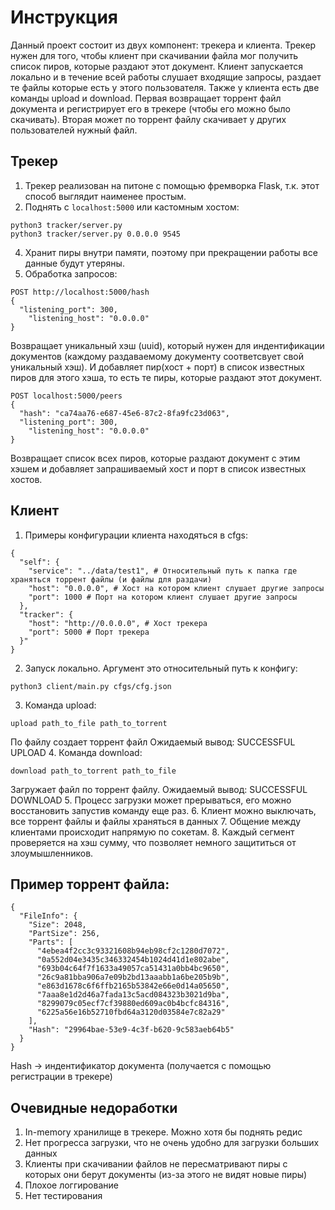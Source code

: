 # Инструкция

Данный проект состоит из двух компонент: трекера и клиента. Трекер нужен для того, чтобы клиент при скачивании файла мог получить список пиров, которые раздают этот документ. Клиент запускается локально и в течение всей работы слушает входящие запросы, раздает те файлы которые есть у этого пользователя. Также у клиента есть две команды upload и download. Первая возвращает торрент файл документа и регистрирует его в трекере (чтобы его можно было скачивать).
Вторая может по торрент файлу скачивает у других пользователей нужный файл. 

## Трекер

1. Трекер реализован на питоне с помощью фремворка Flask, т.к. этот способ выглядит наименее простым.
2. Поднять с `localhost:5000` или кастомным хостом:
```
python3 tracker/server.py
python3 tracker/server.py 0.0.0.0 9545
```
4. Хранит пиры внутри памяти, поэтому при прекращении работы все данные будут утеряны.
5. Обработка запросов:
```
POST http://localhost:5000/hash 
{
  "listening_port": 300,
	"listening_host": "0.0.0.0"
}
```
Возвращает уникальный хэш (uuid), который нужен для индентификации документов (каждому раздаваемому документу соответсвует свой уникальный хэш). И добавляет пир(хост + порт) в список известных пиров для этого хэша, то есть те пиры, которые раздают этот документ. 
```
POST localhost:5000/peers
{
  "hash": "ca74aa76-e687-45e6-87c2-8fa9fc23d063",
  "listening_port": 300,
	"listening_host": "0.0.0.0"
}
```
Возвращает список всех пиров, которые раздают документ с этим хэшем и добавляет запрашиваемый хост и порт в список известных хостов.

## Клиент

1. Примеры конфигурации клиента находяться в cfgs:
```
{
  "self": {
    "service": "../data/test1", # Относительный путь к папка где храняться торрент файлы (и файлы для раздачи)
    "host": "0.0.0.0", # Хост на котором клиент слушает другие запросы
    "port": 1000 # Порт на котором клиент слушает другие запросы
  },
  "tracker": {
    "host": "http://0.0.0.0", # Хост трекера
    "port": 5000 # Порт трекера
  }"
}
```
2. Запуск локально. Аргумент это относительный путь к конфигу:
```
python3 client/main.py cfgs/cfg.json
```
3. Команда upload:
```
upload path_to_file path_to_torrent
```
По файлу создает торрент файл
Ожидаемый вывод: SUCCESSFUL UPLOAD
4. Команда download:
```
download path_to_torrent path_to_file
```
Загружает файл по торрент файлу.
Ожидаемый вывод: SUCCESSFUL DOWNLOAD
5. Процесс загрузки может прерываться, его можно восстановить запустив команду еще раз.
6. Клиент можно выключать, все торрент файлы и файлы храняться в данных
7. Общение между клиентами происходит напрямую по сокетам. 
8. Каждый сегмент проверяется на хэш сумму, что позволяет немного защититься от злоумышленников. 

## Пример торрент файла:
```
{
  "FileInfo": {
    "Size": 2048,
    "PartSize": 256,
    "Parts": [
      "4ebea4f2cc3c93321608b94eb98cf2c1280d7072",
      "0a552d04e3435c346332454b1024d41d1e802abe",
      "693b04c64f7f1633a49057ca51431a0bb4bc9650",
      "26c9a81bba906a7e09b2bd13aaabb1a6be205b9b",
      "e863d1678c6f6ffb2165b53842e66e0d14a05650",
      "7aaa8e1d2d46a7fada13c5acd084323b3021d9ba",
      "8299079c05ecf7cf39880ed609ac0b4bcfc84316",
      "6225a56e16b52710fbd64a3120d03584e7c82a29"
    ],
    "Hash": "29964bae-53e9-4c3f-b620-9c583aeb64b5"
  }
}
```
Hash -> индентификатор документа (получается с помощью регистрации в трекере)

## Очевидные недоработки
1. In-memory хранилище в трекере. Можно хотя бы поднять редис
2. Нет прогресса загрузки, что не очень удобно для загрузки больших данных
3. Клиенты при скачивании файлов не пересматривают пиры с которых они берут документы (из-за этого не видят новые пиры)
4. Плохое логгирование
5. Нет тестирования
